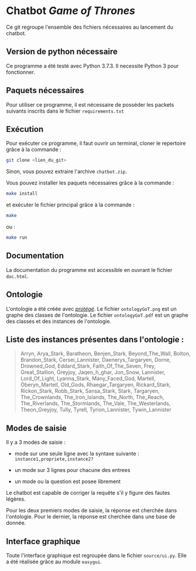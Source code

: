 Chatbot *Game of Thrones*
=========================

Ce git regroupe l'ensemble des fichiers nécessaires au lancement du chatbot.

Version de python nécessaire
----------------------------

Ce programme a été testé avec Python 3.7.3. Il necessite Python 3 pour fonctionner.

Paquets nécessaires
-------------------

Pour utiliser ce programme, il est nécessaire de posséder les packets suivants inscrits dans le fichier `requirements.txt`


Exécution
---------

Pour exécuter ce programme, il faut ouvrir un terminal, cloner le repertoire grâce à la commande :
```sh
git clone <lien_du_git>
```
Sinon, vous pouvez extraire l'archive `chatbot.zip`.

Vous pouvez installer les paquets nécessaires grâce à la commande :
```sh
make install
```
et exécuter le fichier principal grâce à la commande :
```sh
make
```
ou :
```sh
make run
```

Documentation
-------------

La documentation du programme est accessible en ouvrant le fichier `doc.html`.

Ontologie
---------

L'ontologie a été créée avec [*protégé*](https://protege.stanford.edu/). Le fichier `ontologyGoT.png` est un graphe des classes de l'ontologie. Le fichier `ontologyGoT.pdf` est un graphe des classes et des instances de l'ontologie.

Liste des instances présentes dans l'ontologie :
------------------------------------------------

>Arryn, Arya_Stark, Baratheon, Benjen_Stark, Beyond_The_Wall, Bolton, Brandon_Stark, Cersei_Lannister, Daenerys_Targaryen, Dorne, Drowned_God, Eddard_Stark, Faith_Of_The_Seven, Frey, Great_Stallion, Greyjoy, Jaqen_h_ghar, Jon_Snow, Lannister, Lord_Of_Light, Lyanna_Stark, Many_Faced_God, Martell, Oberyn_Martell, Old_Gods, Rhaegar_Targaryen, Rickard_Stark, Rickon_Stark, Robb_Stark, Sansa_Stark, Stark, Targaryen, The_Crownlands, The_Iron_Islands, The_North, The_Reach, The_Riverlands, The_Stormlands, The_Vale, The_Westerlands, Theon_Greyjoy, Tully, Tyrell, Tyrion_Lannister, Tywin_Lannister

Modes de saisie
---------------

Il y a 3 modes de saisie :
- mode sur une seule ligne avec la syntaxe suivante :
`instance1,propriete,instance2?`

- un mode sur 3 lignes pour chacune des entrees

- un mode ou la question est posee librement

Le chatbot est capable de corriger la requête s'il y figure des fautes légères.

Pour les deux premiers modes de saisie, la réponse est cherchée dans l'ontologie. Pour le dernier, la réponse est cherchée dans une base de donnée.

Interface graphique
-------------------

Toute l'interface graphique est regroupée dans le fichier `source/ui.py`. Elle a
été réalisée grâce au module `easygui`.
